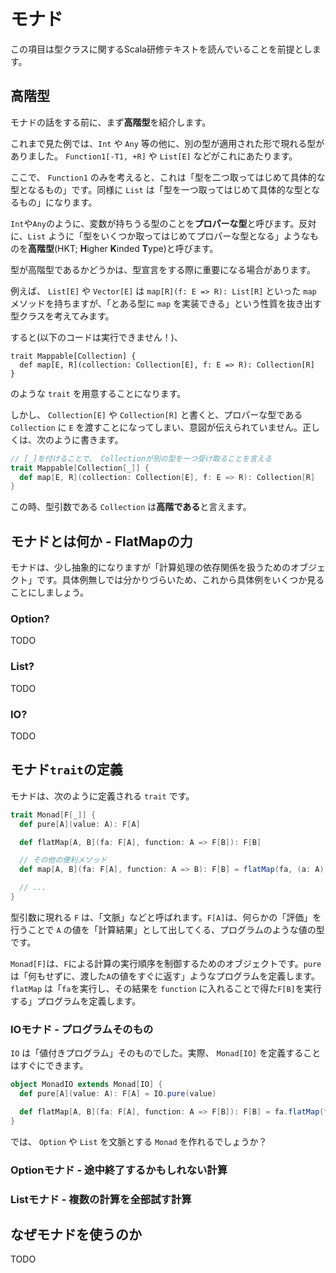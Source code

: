 # モナド

この項目は型クラスに関するScala研修テキストを読んでいることを前提とします。

## 高階型

モナドの話をする前に、まず**高階型**を紹介します。

これまで見た例では、`Int` や `Any` 等の他に、別の型が適用された形で現れる型がありました。 `Function1[-T1, +R]` や `List[E]` などがこれにあたります。

ここで、 `Function1` のみを考えると、これは「型を二つ取ってはじめて具体的な型となるもの」です。同様に `List` は「型を一つ取ってはじめて具体的な型となるもの」になります。

`Int`や`Any`のように、変数が持ちうる型のことを**プロパーな型**と呼びます。反対に、`List` ように「型をいくつか取ってはじめてプロパーな型となる」ようなものを**高階型**(HKT; **H**igher **K**inded **T**ype)と呼びます。

型が高階型であるかどうかは、型宣言をする際に重要になる場合があります。

例えば、 `List[E]` や `Vector[E]` は `map[R](f: E => R): List[R]` といった `map` メソッドを持ちますが、「とある型に `map` を実装できる」という性質を抜き出す型クラスを考えてみます。

すると(以下のコードは実行できません！)、

```
trait Mappable[Collection] {
  def map[E, R](collection: Collection[E], f: E => R): Collection[R]
}
```

のような `trait` を用意することになります。

しかし、 `Collection[E]` や `Collection[R]` と書くと、プロパーな型である `Collection` に `E` を渡すことになってしまい、意図が伝えられていません。正しくは、次のように書きます。

```Scala
// [_]を付けることで、 Collectionが別の型を一つ受け取ることを言える
trait Mappable[Collection[_]] {
  def map[E, R](collection: Collection[E], f: E => R): Collection[R]
}
```

この時、型引数である `Collection` は**高階である**と言えます。

## モナドとは何か - FlatMapの力

モナドは、少し抽象的になりますが「計算処理の依存関係を扱うためのオブジェクト」です。具体例無しでは分かりづらいため、これから具体例をいくつか見ることにしましょう。

### Option?

TODO

### List?

TODO

### IO?

TODO

## モナド`trait`の定義

モナドは、次のように定義される `trait` です。

```Scala
trait Monad[F[_]] {
  def pure[A](value: A): F[A]

  def flatMap[A, B](fa: F[A], function: A => F[B]): F[B]

  // その他の便利メソッド
  def map[A, B](fa: F[A], function: A => B): F[B] = flatMap(fa, (a: A) => pure(function(a)))

  // ...
}
```

型引数に現れる `F` は、「文脈」などと呼ばれます。`F[A]`は、何らかの「評価」を行うことで `A` の値を「計算結果」として出してくる、プログラムのような値の型です。

`Monad[F]`は、`F`による計算の実行順序を制御するためのオブジェクトです。`pure` は「何もせずに、渡した`A`の値をすぐに返す」ようなプログラムを定義します。`flatMap` は「`fa`を実行し、その結果を `function` に入れることで得た`F[B]`を実行する」プログラムを定義します。

### IOモナド - プログラムそのもの

`IO` は「値付きプログラム」そのものでした。実際、 `Monad[IO]` を定義することはすぐにできます。

```Scala
object MonadIO extends Monad[IO] {
  def pure[A](value: A): F[A] = IO.pure(value)

  def flatMap[A, B](fa: F[A], function: A => F[B]): F[B] = fa.flatMap(function)
}
```

では、 `Option` や `List` を文脈とする `Monad` を作れるでしょうか？

### Optionモナド - 途中終了するかもしれない計算

### Listモナド - 複数の計算を全部試す計算

## なぜモナドを使うのか

TODO
